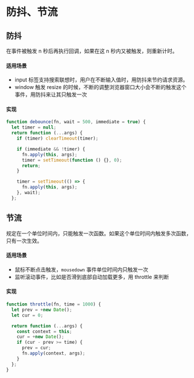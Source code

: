 # 防抖、节流

<script setup>
import DebounceAndThrottle from '@components/DebounceAndThrottle.vue'
</script>

## 防抖

在事件被触发 n 秒后再执行回调，如果在这 n 秒内又被触发，则重新计时。

#### 适用场景

- input 标签支持搜索联想时，用户在不断输入值时，用防抖来节约请求资源。
- window 触发 resize 的时候，不断的调整浏览器窗口大小会不断的触发这个事件，用防抖来让其只触发一次

#### 实现

```js
function debounce(fn, wait = 500, immediate = true) {
  let timer = null;
  return function (...args) {
    if (timer) clearTimeout(timer);

    if (immediate && !timer) {
      fn.apply(this, args);
      timer = setTimeout(function () {}, 0);
      return;
    }

    timer = setTimeout(() => {
      fn.apply(this, args);
    }, wait);
  };
```

<DebounceAndThrottle type='debounce'/>

## 节流

规定在一个单位时间内，只能触发一次函数。如果这个单位时间内触发多次函数，只有一次生效。

#### 适用场景

- 鼠标不断点击触发，`mousedown` 事件单位时间内只触发一次
- 监听滚动事件，比如是否滑到底部自动加载更多，用 throttle 来判断

#### 实现

```js
function throttle(fn, time = 1000) {
  let prev = +new Date();
  let cur = 0;

  return function (...args) {
    const context = this;
    cur = +new Date();
    if (cur - prev >= time) {
      prev = cur;
      fn.apply(context, args);
    }
  };
}
```

<DebounceAndThrottle type='throttle'/>
